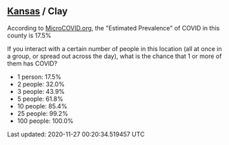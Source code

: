 
## [Kansas](/united-states/kansas) / Clay

According to [MicroCOVID.org](http://microcovid.org),
the "Estimated Prevalence" of COVID in this county is 17.5%

If you interact with a certain number of people in this location
(all at once in a group, or spread out across the day), what is the chance that
1 or more of them has COVID?

- 1 person: 17.5%
- 2 people: 32.0%
- 3 people: 43.9%
- 5 people: 61.8%
- 10 people: 85.4%
- 25 people: 99.2%
- 100 people: 100.0%

Last updated: 2020-11-27 00:20:34.519457 UTC
